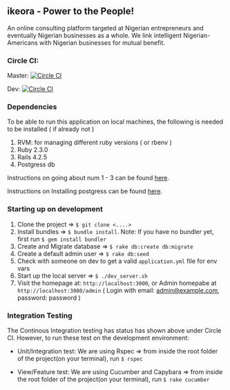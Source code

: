 ## ikeora - Power to the People!

An online consulting platform targeted at Nigerian entrepreneurs and eventually Nigerian businesses as a whole. We link intelligent Nigerian-Americans with Nigerian businesses for mutual benefit.

### Circle CI:

Master: [![Circle CI](https://circleci.com/gh/SundayAdefila/ikeora/tree/master.svg?style=svg&circle-token=c524bb3f1d7191222b2ae6b11aeb653d121d9c8a)](https://circleci.com/gh/SundayAdefila/ikeora/tree/master)

Dev: [![Circle CI](https://circleci.com/gh/SundayAdefila/ikeora/tree/dev.svg?style=svg&circle-token=c524bb3f1d7191222b2ae6b11aeb653d121d9c8a)](https://circleci.com/gh/SundayAdefila/ikeora/tree/dev)

### Dependencies

To be able to run this application on local machines, the following is needed to be installed ( if already not )

1. RVM: for managing different ruby versions ( or rbenv )
2. Ruby 2.3.0
3. Rails 4.2.5
4. Postgress db

Instructions on going about num 1 - 3 can be found [here](https://rvm.io/rvm/install).

Instructions on Installing postgress can be found [here](https://www.moncefbelyamani.com/how-to-install-postgresql-on-a-mac-with-homebrew-and-lunchy/).



### Starting up on development

1. Clone the project => `$ git clone <....>`
2. Install bundles => `$ bundle install`. Note: If you have no bundler yet, first run `$ gem install bundler`
3. Create and Migrate database => `$ rake db:create db:migrate`
4. Create a default admin user => `$ rake db:seed`
4. Check with someone on dev to get a valid `application.yml` file for env vars
5. Start up the local server => `$ ./dev_server.sh`
6. Visit the homepage at: `http://localhost:3000`, or Admin homepabe at `http://localhost:3000/admin` ( Login with email: admin@example.com, password: password )


### Integration Testing

The Continous Integration testing has status has shown above under Circle CI. However, to run these test on the development environment:

  - Unit/Integration test: We are using Rspec => from inside the root folder of the project(on your terminal), run `$ rspec`
  
  - View/Feature test: We are using Cucumber and Capybara => from inside the root folder of the project(on your terminal), run `$ rake cucumber`
   